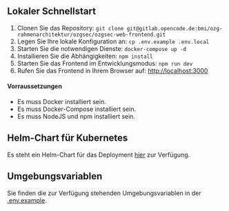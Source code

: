 ## Lokaler Schnellstart

1. Clonen Sie das Repository: `git clone git@gitlab.opencode.de:bmi/ozg-rahmenarchitektur/ozgsec/ozgsec-web-frontend.git`
2. Legen Sie Ihre lokale Konfiguration an: `cp .env.example .env.local`
3. Starten Sie die notwendigen Dienste: `docker-compose up -d`
4. Installieren Sie die Abhängigkeiten: `npm install`
5. Starten Sie das Frontend im Entwicklungsmodus: `npm run dev`
6. Rufen Sie das Frontend in Ihrem Browser auf: [http://localhost:3000](http://localhost:3000)

#### Vorraussetzungen

- Es muss Docker installiert sein.
- Es muss Docker-Compose installiert sein.
- Es muss NodeJS und npm installiert sein.

## Helm-Chart für Kubernetes

Es steht ein Helm-Chart für das Deployment [hier](https://gitlab.opencode.de/bmi/ozg-rahmenarchitektur/ozgsec/ozgsec-helm-chart) zur Verfügung.

## Umgebungsvariablen

Sie finden die zur Verfügung stehenden Umgebungsvariablen in der [.env.example](../.env.example).
